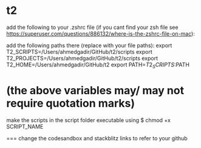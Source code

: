 # t2

add the following to your .zshrc file
(if you cant find your zsh file see https://superuser.com/questions/886132/where-is-the-zshrc-file-on-mac):

add the following paths there (replace with your file paths):
export T2_SCRIPTS=/Users/ahmedgadir/GitHub/t2/scripts
export T2_PROJECTS=/Users/ahmedgadir/GitHub/t2/scripts
export T2_HOME=/Users/ahmedgadir/GitHub/t2
export PATH=$T2_SCRIPTS:$PATH

(the above variables may/ may not require quotation marks)
=== 
make the scripts in the script folder executable using 
$ chmod +x SCRIPT_NAME



===
change the codesandbox and stackblitz links to refer to your github

